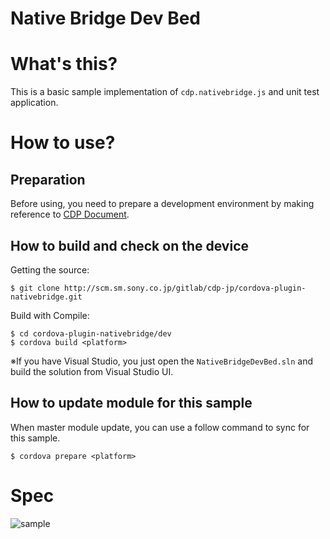 ﻿Native Bridge Dev Bed
================

# What's this?

This is a basic sample implementation of `cdp.nativebridge.js` and unit test application.

# How to use?

## Preparation

Before using, you need to prepare a development environment by making reference to [CDP Document](http://cdp-doc.am.sony.com/).

## How to build and check on the device

Getting the source:

    $ git clone http://scm.sm.sony.co.jp/gitlab/cdp-jp/cordova-plugin-nativebridge.git

Build with Compile:

    $ cd cordova-plugin-nativebridge/dev
    $ cordova build <platform>

※If you have Visual Studio, you just open the `NativeBridgeDevBed.sln` and build the solution from Visual Studio UI.

## How to update module for this sample

When master module update, you can use a follow command to sync for this sample.

    $ cordova prepare <platform>

# Spec

![sample](http://scm.sm.sony.co.jp/gitlab/cdp-jp/cordova-plugin-nativebridge/raw/master/docs/images/devbed_spec.png)
